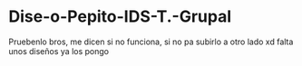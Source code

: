# Dise-o-Pepito-IDS-T.-Grupal
 Pruebenlo bros, me dicen si no funciona, si no pa subirlo a otro lado xd falta unos diseños ya los pongo
